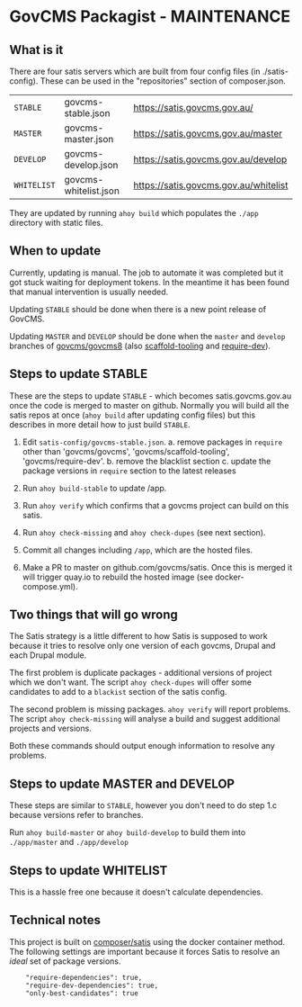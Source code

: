 # GovCMS Packagist - MAINTENANCE

## What is it

There are four satis servers which are built from four config files (in ./satis-config).
These can be used in the "repositories" section of composer.json.

|   |   |   |
| --- | --- | --- |
| `STABLE` | govcms-stable.json | https://satis.govcms.gov.au/ |
| `MASTER` | govcms-master.json | https://satis.govcms.gov.au/master |
| `DEVELOP` | govcms-develop.json | https://satis.govcms.gov.au/develop |
| `WHITELIST` | govcms-whitelist.json | https://satis.govcms.gov.au/whitelist |

They are updated by running `ahoy build` which populates the `./app` directory
with static files.

## When to update

Currently, updating is manual. The job to automate it was completed but it got stuck waiting
for deployment tokens. In the meantime it has been found that manual intervention is usually needed.

Updating `STABLE` should be done when there is a new point release of GovCMS.

Updating `MASTER` and `DEVELOP` should be done when the `master` and `develop`
branches of [govcms/govcms8](/hey) (also [scaffold-tooling](/hey) and [require-dev](/hey)).

## Steps to update STABLE

These are the steps to update `STABLE` - which becomes satis.govcms.gov.au once
the code is merged to master on github. Normally you will build all the satis repos
at once (`ahoy build` after updating config files) but this describes in more detail how
to just build `STABLE`.

1. Edit `satis-config/govcms-stable.json`.
  a. remove packages in `require` other than 'govcms/govcms', 'govcms/scaffold-tooling', 'govcms/require-dev'.
  b. remove the blacklist section
  c. update the package versions in `require` section to the latest releases

2. Run `ahoy build-stable` to update /app.

3. Run `ahoy verify` which confirms that a govcms project can build on this satis.

4. Run `ahoy check-missing` and `ahoy check-dupes` (see next section).

5. Commit all changes including `/app`, which are the hosted files.

6. Make a PR to master on github.com/govcms/satis. Once this is merged it will trigger
quay.io to rebuild the hosted image (see docker-compose.yml).

## Two things that will go wrong

The Satis strategy is a little different to how Satis is supposed to work because
it tries to resolve only one version of each govcms, Drupal and each Drupal module.

The first problem is duplicate packages - additional versions of project which we
don't want. The script `ahoy check-dupes` will offer some candidates to add to a
`blackist` section of the satis config.

The second problem is missing packages. `ahoy verify` will report problems. The 
script `ahoy check-missing` will analyse a build and suggest additional projects
and versions.

Both these commands should output enough information to resolve any problems. 

## Steps to update MASTER and DEVELOP

These steps are similar to `STABLE`, however you don't need to do step 1.c because
versions refer to branches.

Run `ahoy build-master` or `ahoy build-develop` to build them into `./app/master` and `./app/develop`

## Steps to update WHITELIST

This is a hassle free one because it doesn't calculate dependencies.

## Technical notes

This project is built on [composer/satis](https://github.com/composer/satis) using the
docker container method. The following settings are important because it forces Satis
to resolve an *ideal* set of package versions.

```
    "require-dependencies": true,
    "require-dev-dependencies": true,
    "only-best-candidates": true
```
